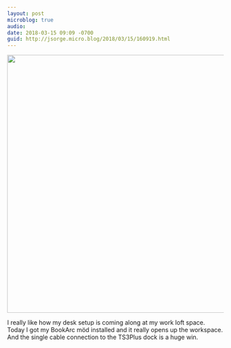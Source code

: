 ```yaml
---
layout: post
microblog: true
audio: 
date: 2018-03-15 09:09 -0700
guid: http://jsorge.micro.blog/2018/03/15/160919.html
---
```

<a href="http://mb.jsorge.net/uploads/2018/09719ed1d8.jpg"><img src="http://mb.jsorge.net/uploads/2018/09719ed1d8.jpg" width="600" height="450" style="height: auto;" class="sunlit_image" /></a>

I really like how my desk setup is coming along at my work loft space. Today I got my BookArc möd installed and it really opens up the workspace. And the single cable connection to the TS3Plus dock is a huge win.

